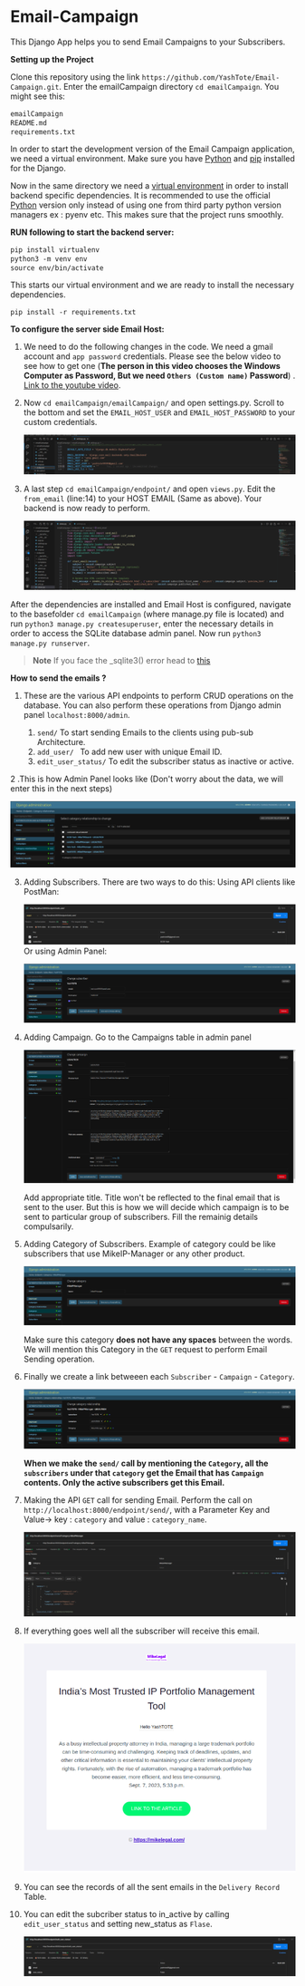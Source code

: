 # Email-Campaign

This Django App helps you to send Email Campaigns to your Subscribers. 
  
**Setting up the Project**

 Clone this repository using the link ` https://github.com/YashTote/Email-Campaign.git `. Enter the emailCampaign directory `cd emailCampaign`. You might see this: 
 ```
 emailCampaign
 README.md
 requirements.txt
 ```
 In order to start the development version of the Email Campaign application, we need a virtual environment. Make sure you have [Python](https://www.python.org/downloads/) and [pip](https://pip.pypa.io/en/stable/installation/) installed for the Django.
 
 Now in the same directory we need a [virtual environment](https://www.freecodecamp.org/news/how-to-setup-virtual-environments-in-python/) in order to install backend specific dependencies. It is recommended to use the official [Python](https://www.python.org/downloads/) version only instead of using one from third party python version managers ex : pyenv etc. This makes sure that the project runs smoothly.

**RUN following to start the backend server:**
 ```
 pip install virtualenv
 python3 -m venv env
 source env/bin/activate
 ```
 This starts our virtual environment and we are ready to install the necessary dependencies.

 ```
 pip install -r requirements.txt
 ```
**To configure the server side Email Host:**
 1. We need to do the following changes in the code. We need a gmail account and  `app password` credentials. Please see the below video to see how to get one (**The person in this video chooses the Windows Computer as Password, But we need `Others (Custom name)` Password**) . [Link to the youtube video](https://www.youtube.com/watch?v=rpmfDHCyPbo).
 2. Now `cd emailCampaign/emailCampaign/` and open settings.py. Scroll to the bottom and set the `EMAIL_HOST_USER` and `EMAIL_HOST_PASSWORD` to your custom credentials.
    
    ![edit host credentials](https://github.com/YashTote/Email-Campaign/blob/main/static/image/Screenshot%20from%202023-09-08%2022-05-20.png)
 4. A last step `cd emailCampaign/endpoint/` and open `views.py`. Edit the `from_email` (line:14) to your HOST EMAIL (Same as above). Your backend is now ready to perform.
    
     ![Sender email in code](https://github.com/YashTote/Email-Campaign/blob/main/static/image/Screenshot%20from%202023-09-08%2022-06-21.png)


 After the dependencies are installed and Email Host is configured, navigate to the basefolder `cd emailCampaign` (where manage.py file is located)  and run `python3 manage.py createsuperuser`, enter the necessary details in order to access the SQLite database admin panel. Now run `python3 manage.py runserver`. 
 
> **Note**
 > If you face the _sqlite3() error head to [this](https://www.codethebest.com/python-package-errors/modulenotfounderror-no-module-named-sqlite3-solved/)

**How to send the emails ?**

1. These are the various API endpoints to perform CRUD operations on the database. You can also perform these operations from Django admin panel `localhost:8000/admin`.
  
   1. ` send/ ` To start sending Emails to the clients using pub-sub Architecture.
   2. `add_user/ ` To add new user with unique Email ID.
   3. `edit_user_status/` To edit the subscriber status as inactive or active.
      
2 .This is how Admin Panel looks like (Don't worry about the data, we will enter this in the next steps)

   ![Screenshot of main page admin panel](https://github.com/YashTote/Email-Campaign/blob/main/static/image/Screenshot%20from%202023-09-08%2019-20-05.png)

3. Adding Subscribers. There are two ways to do this:
    Using API clients like PostMan:


     ![Screenshot of add_user call from postman](https://github.com/YashTote/Email-Campaign/blob/main/static/image/Screenshot%20from%202023-09-08%2021-58-29.png)
    Or using Admin Panel:

     ![Screenshot of add Subscriber](https://github.com/YashTote/Email-Campaign/blob/main/static/image/Screenshot%20from%202023-09-08%2019-20-50.png)
5. Adding Campaign. Go to the Campaigns table in admin panel
   
    ![Screenshot of Campaign Table](https://github.com/YashTote/Email-Campaign/blob/main/static/image/Screenshot%20from%202023-09-08%2019-20-27.png)
   
   Add appropriate title. Title won't be reflected to the final email that is sent to the user. But this is how we will decide which campaign is to be sent to particular group of subscribers. Fill the remainig details compulsarily.

7. Adding Category of Subscribers. Example of category could be like subscribers that use MikeIP-Manager or any other product.
   
   ![Screenshot of category](https://github.com/YashTote/Email-Campaign/blob/main/static/image/Screenshot%20from%202023-09-08%2019-21-10.png)
   
   Make sure this category **does not have any spaces** between the words. We will mention this Category in the `GET` request to perform Email Sending operation.

9. Finally we create a link betweeen each `Subscriber` - `Campaign` - `Category`.
    
   ![Screenshot of CategoryRelationship](https://github.com/YashTote/Email-Campaign/blob/main/static/image/Screenshot%20from%202023-09-08%2019-21-24.png) 

   **When we make the `send/` call by mentioning the `Category`, all the `subscribers` under that `category` get the Email that has `Campaign` contents. Only the active subscribers get this Email.**

11. Making the API `GET` call for sending Email. Perform the call on `http://localhost:8000/endpoint/send/`, with a Parameter Key and Value->  key : `category` and value : `category_name`.
    
    ![Screenshot of API get call](https://github.com/YashTote/Email-Campaign/blob/main/static/image/Screenshot%20from%202023-09-08%2020-27-30.png)

12. If everything goes well all the subscriber will receive this email.

    ![Final Email screenshot](https://github.com/YashTote/Email-Campaign/blob/main/static/image/Screenshot%20from%202023-09-08%2019-32-09.png)

13. You can see the records of all the sent emails in the `Delivery Record` Table.
  
14. You can edit the subcriber status to in_active by calling `edit_user_status` and setting new_status as `Flase`.
    
    ![Screenshot of API edit_user call](https://github.com/YashTote/Email-Campaign/blob/main/static/image/Screenshot%20from%202023-09-08%2021-59-06.png)

